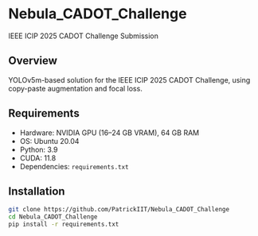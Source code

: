 # Nebula_CADOT_Challenge
IEEE ICIP 2025 CADOT Challenge Submission

## Overview
YOLOv5m-based solution for the IEEE ICIP 2025 CADOT Challenge, using copy-paste augmentation and focal loss.

## Requirements
- Hardware: NVIDIA GPU (16–24 GB VRAM), 64 GB RAM
- OS: Ubuntu 20.04
- Python: 3.9
- CUDA: 11.8
- Dependencies: `requirements.txt`

## Installation
```bash
git clone https://github.com/PatrickIIT/Nebula_CADOT_Challenge
cd Nebula_CADOT_Challenge
pip install -r requirements.txt
